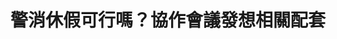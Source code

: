 ---
id: "38"
lang: zh-tw
publish: "FALSE"
description: 「修訂紀念日及節日實施辦法於第五條第二項第四款、增列第五款增列警察、消防人員於警察節、消防節放假一天」連署案
selected: "FALSE"
blog_selected: "FALSE"
title: 警消休假可行嗎？協作會議發想相關配套
color: red
join:
  type: 提
  title: 修訂紀念日及節日實施辦法於第五條第二項第四款、增列第五款增列警察、消防人員於警察節、消防節放假一天
  link: https://join.gov.tw/idea/detail/adf22df8-b405-4594-b637-10b5dc341c88
  image: https://cm.pdis.nat.gov.tw/images/post/1ux0btepvkUfOcBIXTCJcY7FYOmP7Kh_2.jpg
layout: post
departments:
  - 內政部
embed:
  agenda_book:
    links:
      - https://issuu.com/pdis.tw/docs/____________________________________b738b29c7c129c
  mind_map:
    links:
      - https://miro.com/app/live-embed/o9J_kzHeaMw=/?moveToViewport=-20,-1387,2907,1249&embedAutoplay=true
  ministry_slide:
    links:
      - https://issuu.com/pdis.tw/docs/20180717____________.pptx
      - https://issuu.com/pdis.tw/docs/20180717____________
      - https://issuu.com/pdis.tw/docs/20180717_____________0616043f834fb8
  transcript:
    links:
      - https://sayit.pdis.nat.gov.tw/2018-07-17-%E9%96%8B%E6%94%BE%E6%94%BF%E5%BA%9C%E8%81%AF%E7%B5%A1%E4%BA%BA%E7%AC%AC%E4%B8%89%E5%8D%81%E5%85%AB%E6%AC%A1%E5%8D%94%E4%BD%9C%E6%9C%83%E8%AD%B0
blogs:
  - https://pdis.nat.gov.tw/zh-TW/blog/%E8%AD%A6%E6%B6%88%E4%BC%91%E5%81%87%E5%8F%AF%E8%A1%8C%E5%97%8E-%E5%8D%94%E4%BD%9C%E6%9C%83%E8%AD%B0%E7%99%BC%E6%83%B3%E7%9B%B8%E9%97%9C%E9%85%8D%E5%A5%97/
---